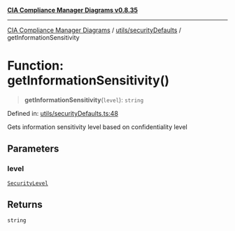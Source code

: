 [**CIA Compliance Manager Diagrams v0.8.35**](../../../README.md)

***

[CIA Compliance Manager Diagrams](../../../modules.md) / [utils/securityDefaults](../README.md) / getInformationSensitivity

# Function: getInformationSensitivity()

> **getInformationSensitivity**(`level`): `string`

Defined in: [utils/securityDefaults.ts:48](https://github.com/Hack23/cia-compliance-manager/blob/b297770fc62abf558e2711cd029bbbe74e6c5cfb/src/utils/securityDefaults.ts#L48)

Gets information sensitivity level based on confidentiality level

## Parameters

### level

[`SecurityLevel`](../../../types/cia/type-aliases/SecurityLevel.md)

## Returns

`string`
